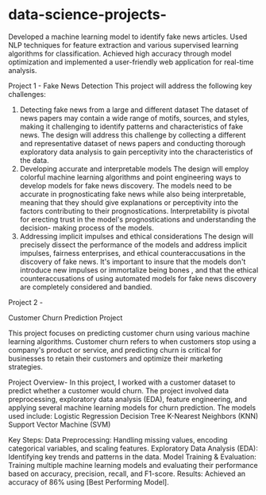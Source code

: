 # data-science-projects-
Developed a machine learning model to identify fake news articles. Used NLP techniques for feature extraction and various supervised learning algorithms for classification. Achieved high accuracy through model optimization and implemented a user-friendly web application for real-time analysis.


Project 1 - Fake News Detection
This project will address the following key challenges:
1. Detecting fake news from a large and different dataset The dataset of news papers
may contain a wide range of motifs, sources, and styles, making it challenging to
identify patterns and characteristics of fake news. The design will address this
challenge by collecting a different and representative dataset of news papers and
conducting thorough exploratory data analysis to gain perceptivity into the
characteristics of the data.
2. Developing accurate and interpretable models The design will employ colorful
machine learning algorithms and point engineering ways to develop models for fake
news discovery. The models need to be accurate in prognosticating fake news while
also being interpretable, meaning that they should give explanations or perceptivity
into the factors contributing to their prognostications. Interpretability is pivotal for
erecting trust in the model's prognostications and understanding the decision- making
process of the models.
3. Addressing implicit impulses and ethical considerations The design will precisely
dissect the performance of the models and address implicit impulses, fairness
enterprises, and ethical counteraccusations in the discovery of fake news. It's
important to insure that the models don't introduce new impulses or immortalize
being bones , and that the ethical counteraccusations of using automated models for
fake news discovery are completely considered and bandied.

Project 2 -

Customer Churn Prediction Project

This project focuses on predicting customer churn using various machine learning algorithms. Customer churn refers to when customers stop using a company's product or service, and predicting churn is critical for businesses to retain their customers and optimize their marketing strategies.

Project Overview-
In this project, I worked with a customer dataset to predict whether a customer would churn. The project involved data preprocessing, exploratory data analysis (EDA), feature engineering, and applying several machine learning models for churn prediction. 
The models used include:
Logistic Regression
Decision Tree
K-Nearest Neighbors (KNN)
Support Vector Machine (SVM)

Key Steps:
Data Preprocessing: Handling missing values, encoding categorical variables, and scaling features.
Exploratory Data Analysis (EDA): Identifying key trends and patterns in the data.
Model Training & Evaluation: Training multiple machine learning models and evaluating their performance based on accuracy, precision, recall, and F1-score.
Results: Achieved an accuracy of 86% using [Best Performing Model].


